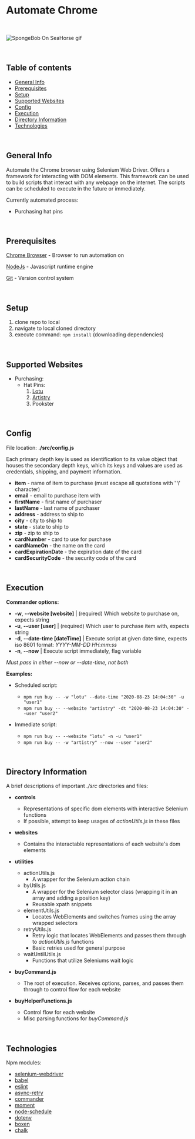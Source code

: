 # Automate Chrome

<br>

![SpongeBob On SeaHorse gif](http://gph.is/2cddIvI)

<br>

## Table of contents

  - [General Info](#general-info)
  - [Prerequisites](#prerequisites)
  - [Setup](#setup)
  - [Supported Websites](#supported-websites)
  - [Config](#config)
  - [Execution](#execution)
  - [Directory Information](#directory-information)
  - [Technologies](#technologies)

<br>

## General Info

Automate the Chrome browser using Selenium Web Driver. Offers a framework for interacting with DOM elements. This framework can be used to build scripts that interact with any webpage on the internet. The scripts can be scheduled to execute in the future or immediately. 

Currently automated process:
 - Purchasing hat pins

<br>

## Prerequisites

[Chrome Browser](https://www.google.com/chrome/) - Browser to run automation on 

[NodeJs](https://nodejs.org/en/) - Javascript runtime engine

[Git](https://git-scm.com/downloads) - Version control system

<br>

## Setup
  1. clone repo to local
  2. navigate to local cloned directory
  3. execute command: `npm install` (downloading dependencies)

<br>

## Supported Websites
- Purchasing:
  - Hat Pins:
     1. [Lotu](https://www.lotucreations.com/collections/hat-pins)
     2. [Artistry](https://theartistrycollection.com/collections/2018)
     3. Pookster

<br>

## Config
File location: **./src/config.js**

Each primary depth key is used as identification to its value object that houses the secondary depth keys, which its keys and values are used as credentials, shipping, and payment information.

- **item** - name of item to purchase (must escape all quotations with ' \\' character)
- **email** - email to purchase item with  
- **firstName** - first name of purchaser
- **lastName** - last name of purchaser
- **address** - address to ship to
- **city** - city to ship to
- **state** - state to ship to
- **zip** - zip to ship to
- **cardNumber** - card to use for purchase
- **cardNameOn** - the name on the card
- **cardExpirationDate** - the expiration date of the card
- **cardSecurityCode** - the security code of the card

<br>

## Execution

**Commander options:**

- **-w**, **--website [website]** | (required) Which website to purchase on, expects string
- **-u**, **--user [user]** | (required) Which user to purchase item with, expects string
- **-d**, **--date-time [dateTime]** | Execute script at given date time, expects iso 8601 format: *YYYY-MM-DD HH:mm:ss*
- **-n**, **--now** | Execute script immediately, flag variable

*Must pass in either --now or --date-time, not both*

**Examples:**

 - Scheduled script: 
   - `npm run buy -- -w "lotu" --date-time "2020-08-23 14:04:30" -u "user1"` 
   - `npm run buy -- --website "artistry" -dt "2020-08-23 14:04:30" --user "user2"`

- Immediate script: 
  - `npm run buy -- --website "lotu" -n -u "user1"`
  - `npm run buy -- -w "artistry" --now --user "user2"`

<br>

## Directory Information

A brief descriptions of important *./src* directories and files:

- **controls**
  - Representations of specific dom elements with interactive Selenium functions 
  - If possible, attempt to keep usages of *actionUtils.js* in these files
  
- **websites**
  - Contains the interactable representations of each website's dom elements
  
- **utilities**
  - actionUtils.js
    - A wrapper for the Selenium action chain
  - byUtils.js
    - A wrapper for the Selenium selector class (wrapping it in an array and adding a position key)
    - Reusable xpath snippets
  - elementUtils.js
    - Locates WebElements and switches frames using the array wrapped selectors
  - retryUtils.js
    - Retry logic that locates WebElements and passes them through to *actionUtils.js* functions
    - Basic retries used for general purpose
  - waitUntilUtils.js
    - Functions that utilize Seleniums wait logic
  
- **buyCommand.js**
  - The root of execution. Receives options, parses, and passes them through to control flow for each website
  
- **buyHelperFunctions.js**
  - Control flow for each website
  - Misc parsing functions for *buyCommand.js*
  
<br>

## Technologies
 
Npm modules:
- [selenium-webdriver](https://www.npmjs.com/package/selenium-webdriver)
- [babel](https://www.npmjs.com/package/Babel)
- [eslint](https://www.npmjs.com/package/eslint)
- [async-retry](https://www.npmjs.com/package/async-retry)
- [commander](https://www.npmjs.com/package/commander)
- [moment](https://www.npmjs.com/package/moment)
- [node-schedule](https://www.npmjs.com/package/node-schedule)
- [dotenv](https://www.npmjs.com/package/dotenv)
- [boxen](https://www.npmjs.com/package/boxen)
- [chalk](https://www.npmjs.com/package/chalk)

<br>

